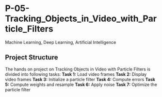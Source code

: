 # P-05-Tracking_Objects_in_Video_with_Particle_Filters
Machine Learning, Deep Learning, Artificial Intelligence

## Project Structure 
The hands on project on Tracking Objects in Video with Particle Filters is divided into following tasks: 
**Task 1:** Load video frames 
**Task 2:** Display video frames 
**Task 3:** Initialize a particle filter 
**Task 4:** Compute errors 
**Task 5:** Compute weights and resample 
**Task 6:** Apply noise 
**Task 7:** Optimize the particle filter 
